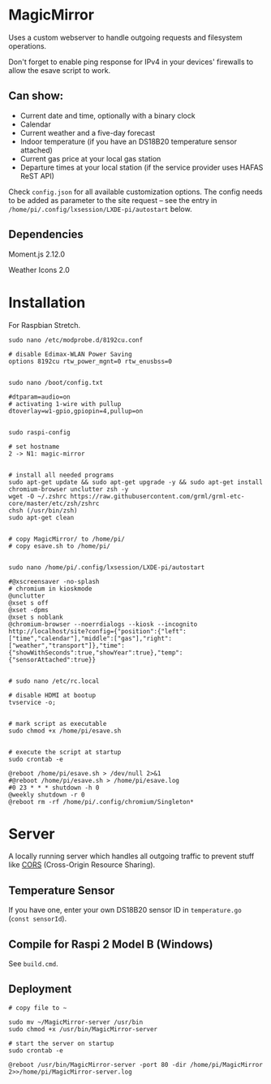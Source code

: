 # MagicMirror
Uses a custom webserver to handle outgoing requests and filesystem operations.

Don't forget to enable ping response for IPv4 in your devices' firewalls to allow the esave script to work.

## Can show:
- Current date and time, optionally with a binary clock
- Calendar
- Current weather and a five-day forecast
- Indoor temperature (if you have an DS18B20 temperature sensor attached)
- Current gas price at your local gas station
- Departure times at your local station (if the service provider uses HAFAS ReST API)

Check `config.json` for all available customization options. The config needs to be added as parameter to the site request – see the entry in `/home/pi/.config/lxsession/LXDE-pi/autostart` below.

## Dependencies

Moment.js 2.12.0

Weather Icons 2.0

# Installation
For Raspbian Stretch.

	sudo nano /etc/modprobe.d/8192cu.conf

	# disable Edimax-WLAN Power Saving
	options 8192cu rtw_power_mgnt=0 rtw_enusbss=0


	sudo nano /boot/config.txt

	#dtparam=audio=on
	# activating 1-wire with pullup
	dtoverlay=w1-gpio,gpiopin=4,pullup=on


	sudo raspi-config

	# set hostname
	2 -> N1: magic-mirror


	# install all needed programs
	sudo apt-get update && sudo apt-get upgrade -y && sudo apt-get install chromium-browser unclutter zsh -y
	wget -O ~/.zshrc https://raw.githubusercontent.com/grml/grml-etc-core/master/etc/zsh/zshrc
	chsh (/usr/bin/zsh)
	sudo apt-get clean


	# copy MagicMirror/ to /home/pi/
	# copy esave.sh to /home/pi/


	sudo nano /home/pi/.config/lxsession/LXDE-pi/autostart

	#@xscreensaver -no-splash
	# chromium in kioskmode
	@unclutter
	@xset s off
	@xset -dpms
	@xset s noblank
	@chromium-browser --noerrdialogs --kiosk --incognito http://localhost/site?config={"position":{"left":["time","calendar"],"middle":["gas"],"right":["weather","transport"]},"time":{"showWithSeconds":true,"showYear":true},"temp":{"sensorAttached":true}}


	# sudo nano /etc/rc.local

	# disable HDMI at bootup
	tvservice -o;


	# mark script as executable
	sudo chmod +x /home/pi/esave.sh


	# execute the script at startup
	sudo crontab -e

	@reboot /home/pi/esave.sh > /dev/null 2>&1
	#@reboot /home/pi/esave.sh > /home/pi/esave.log
	#0 23 * * * shutdown -h 0
	@weekly shutdown -r 0
	@reboot rm -rf /home/pi/.config/chromium/Singleton*


# Server
A locally running server which handles all outgoing traffic to prevent stuff like [CORS](https://developer.mozilla.org/en-US/docs/Web/HTTP/CORS) (Cross-Origin Resource Sharing).

## Temperature Sensor
If you have one, enter your own DS18B20 sensor ID in `temperature.go` (`const sensorId`).

## Compile for Raspi 2 Model B (Windows)
See `build.cmd`.

## Deployment
	# copy file to ~
	
	sudo mv ~/MagicMirror-server /usr/bin
	sudo chmod +x /usr/bin/MagicMirror-server

	# start the server on startup
	sudo crontab -e

	@reboot /usr/bin/MagicMirror-server -port 80 -dir /home/pi/MagicMirror 2>>/home/pi/MagicMirror-server.log
